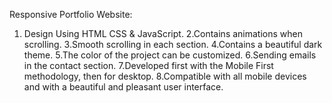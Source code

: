 Responsive Portfolio Website:

1. Design Using HTML CSS & JavaScript.
2.Contains animations when scrolling.
3.Smooth scrolling in each section.
4.Contains a beautiful dark theme.
5.The color of the project can be customized.
6.Sending emails in the contact section.
7.Developed first with the Mobile First methodology, then for desktop.
8.Compatible with all mobile devices and with a beautiful and pleasant user interface.